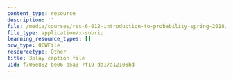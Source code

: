 ```yaml
---
content_type: resource
description: ''
file: /media/courses/res-6-012-introduction-to-probability-spring-2018/f706e882be06b5a37f19da17a12108bd_D_EGYzqmapc.srt
file_type: application/x-subrip
learning_resource_types: []
ocw_type: OCWFile
resourcetype: Other
title: 3play caption file
uid: f706e882-be06-b5a3-7f19-da17a12108bd
---
```

